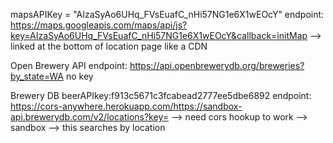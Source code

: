mapsAPIKey = "AIzaSyAo6UHq_FVsEuafC_nHi57NG1e6X1wEOcY" 
endpoint: https://maps.googleapis.com/maps/api/js?key=AIzaSyAo6UHq_FVsEuafC_nHi57NG1e6X1wEOcY&callback=initMap
--> linked at the bottom of location page like a CDN






Open Brewery API
endpoint: https://api.openbrewerydb.org/breweries?by_state=WA
no key




Brewery DB
beerAPIkey:f913c5671c3fcabead2777ee5dbe6892
endpoint: https://cors-anywhere.herokuapp.com/https://sandbox-api.brewerydb.com/v2/locations?key=
--> need cors hookup to work
--> sandbox
--> this searches by location